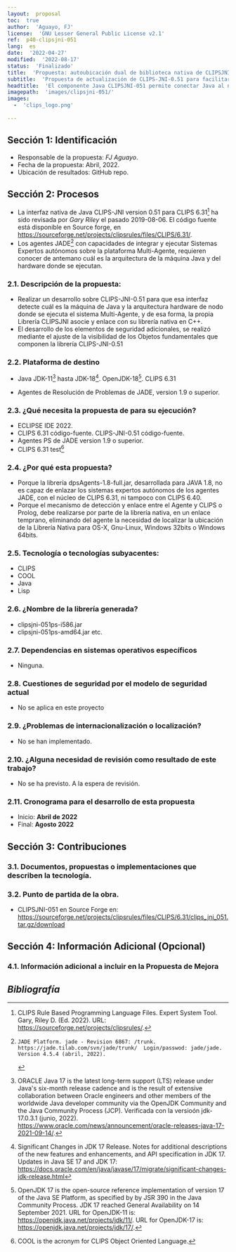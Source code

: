 ```yaml
---
layout:  proposal
toc:  true
author:  'Aguayo, FJ'
license:  'GNU Lesser General Public License v2.1'
ref:  p40-clipsjni-051
lang:  es
date:  '2022-04-27'
modified:  '2022-08-17'
status:  'Finalizado'
title:  'Propuesta: autoubicación dual de biblioteca nativa de CLIPSJNI-0.51'
subtitle:  'Propuesta de actualización de CLIPS-JNI-0.51 para facilitar la detección de la arquitectura de máquina y ubicación de librería nativa en tiempo de ejecución'
headtitle:  'El componente Java CLIPSJNI-051 permite conectar Java al núcleo de CLIPS desarrollado en C++. Esta propuesta proporciona una solución probada para detectar la arquitectura de la máquina en tiempo de ejecución, además de incorporar otras mejoras de seguridad adicionales. Está orientada a ser utilizada por los Agentes-PS de JADE con capacidad de resolución de problemas. Sin embargo, puede ser útil en cualquier aplicación que requiera conectividada CLIPS 6.31 desde Java.'
imagepath:  'images/clipsjni-051/'
images:
  -  'clips_logo.png'
  
---
```




















  

##   Sección 1: Identificación
-  Responsable de la propuesta: _FJ Aguayo_.
-  Fecha de la propuesta: Abril, 2022.
-  Ubicación de resultados: GitHub repo.

##   Sección 2: Procesos
-  La interfaz nativa de Java CLIPS-JNI version 0.51 para CLIPS 6.31[^1] ha sido revisada por _Gary Riley_ el pasado 2019-08-06. El código fuente está disponible en Source forge, en <https://sourceforge.net/projects/clipsrules/files/CLIPS/6.31/>.
-  Los agentes JADE[^jade] con capacidades de integrar y ejecutar Sistemas Expertos autónomos sobre la plataforma Multi-Agente, requieren conocer de antemano cuál es la arquitectura de la máquina Java y del hardware donde se ejecutan. 

###  2.1. Descripción de la propuesta:

-  Realizar un desarrollo sobre CLIPS-JNI-0.51 para que esa interfaz detecte cuál es la máquina de Java y la arquitectura hardware de nodo donde se ejecuta el sistema Multi-Agente, y de esa forma, la propia Librería CLIPSJNI asocie y enlace con su librería nativa en C++.
-  El desarrollo de los elementos de seguridad adicionales, se realizó mediante el ajuste de la visibilidad de los Objetos fundamentales que componen la librería CLIPS-JNI-0.51

###  2.2. Plataforma de destino
-  Java JDK-11[^java] hasta JDK-18[^migra17]. OpenJDK-18[^openJDK]. CLIPS 6.31
  
-  Agentes de Resolución de Problemas de JADE, version 1.9 o superior.




###  2.3. ¿Qué necesita la propuesta de para su ejecución?
-  ECLIPSE IDE 2022. 
-  CLIPS 6.31 código-fuente. CLIPS-JNI-0.51 código-fuente.
-  Agentes PS de JADE version 1.9 o superior.
-  CLIPS 6.31 test[^cool]

###  2.4. ¿Por qué esta propuesta?
-  Porque la librería dpsAgents-1.8-full.jar, desarrollada para JAVA 1.8, no es capaz de enlazar los sistemas expertos autónomos de los agentes JADE, con el núcleo de CLIPS 6.31, ni tampoco con CLIPS 6.40.
-  Porque el mecanismo de detección y enlace entre el Agente y CLIPS o Prolog, debe realizarse por parte de la librería nativa, en un enlace temprano, eliminando del agente la necesidad de localizar la ubicación de la Librería Nativa para OS-X, Gnu-Linux, Windows 32bits o Windows 64bits.






###  2.5. Tecnología o tecnologías subyacentes:
-  CLIPS
-  COOL
-  Java
-  Lisp








###  2.6. ¿Nombre de la librería generada?
-    clipsjni-051ps-i586.jar
-    clipsjni-051ps-amd64.jar
etc.












###  2.7. Dependencias en sistemas operativos específicos
-  Ninguna.












###  2.8. Cuestiones de seguridad por el modelo de seguridad actual
-  No se aplica en este proyecto














###  2.9. ¿Problemas de internacionalización o localización?
-  No se han implementado.















###  2.10. ¿Alguna necesidad de revisión como resultado de este trabajo?
-  No se ha previsto. A la espera de revisión.
















###  2.11. Cronograma para el desarrollo de esta propuesta
-   Inicio: **Abril de 2022**
-   Final: **Agosto 2022**
















##   Sección 3: Contribuciones




###  3.1. Documentos, propuestas o implementaciones que describen la tecnología.















###  3.2. Punto de partida de la obra.
-   CLIPSJNI-051 en Source Forge en: https://sourceforge.net/projects/clipsrules/files/CLIPS/6.31/clips_jni_051.tar.gz/download



















##   Sección 4: Información Adicional (Opcional)












###  4.1. Información adicional a incluir en la Propuesta de Mejora
  
  








##  _Bibliografía_

[^1]: CLIPS Rule Based Programming Language Files. Expert System Tool. Gary, Riley D. (Ed. 2022). URL: https://sourceforge.net/projects/clipsrules/.

[^java]: ORACLE Java 17 is the latest long-term support (LTS) release under Java's six-month release cadence and is the result of extensive collaboration between Oracle engineers and other members of the worldwide Java developer community via the OpenJDK Community and the Java Community Process (JCP). Verificada con la versioón jdk-17.0.3.1 (junio, 2022). https://www.oracle.com/news/announcement/oracle-releases-java-17-2021-09-14/.

[^jade]:    JADE Platform. jade - Revision 6867: /trunk. https://jade.tilab.com/svn/jade/trunk/  Login/passwod: jade/jade. Version 4.5.4 (abril, 2022).

[^migra17]: Significant Changes in JDK 17 Release. Notes for additional descriptions of the new features and enhancements, and API specification in JDK 17. Updates in Java SE 17 and JDK 17: https://docs.oracle.com/en/java/javase/17/migrate/significant-changes-jdk-release.html

[^openJDK]: OpenJDK 17 is the open-source reference implementation of version 17 of the Java SE Platform, as specified by by JSR 390 in the Java Community Process. JDK 17 reached General Availability on 14 September 2021. URL for OpenJDK-11 is: https://openjdk.java.net/projects/jdk/11/. URL for OpenJDK-17 is: https://openjdk.java.net/projects/jdk/17/.

[^cool]: COOL is the acronym for CLIPS Object Oriented Language.

